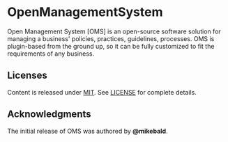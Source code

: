 # OpenManagementSystem

Open Management System [OMS] is an open-source software solution for managing a business' policies, practices, guidelines, processes. OMS is plugin-based from the ground up, so it can be fully customized to fit the requirements of any business.

## Licenses

Content is released under [MIT](https://mit-license.org/). See [LICENSE](LICENSE) for complete details.

## Acknowledgments

The initial release of OMS was authored by **@mikebald**.

